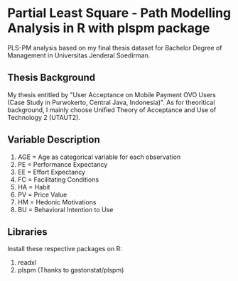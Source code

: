 # Partial Least Square - Path Modelling Analysis in R with plspm package
PLS-PM analysis based on my final thesis dataset for Bachelor Degree of Management in Universitas Jenderal Soedirman.

## Thesis Background
My thesis entitled by "User Acceptance on Mobile Payment OVO Users (Case Study in Purwokerto, Central Java, Indonesia)". As for theoritical background, I mainly choose Unified Theory of Acceptance and Use of Technology 2 (UTAUT2).

## Variable Description
1. AGE = Age as categorical variable for each observation
2. PE = Performance Expectancy
3. EE = Effort Expectancy
4. FC = Facilitating Conditions
5. HA = Habit
6. PV = Price Value
7. HM = Hedonic Motivations
8. BU = Behavioral Intention to Use

## Libraries
Install these respective packages on R:
1. readxl
2. plspm (Thanks to gastonstat/plspm)
